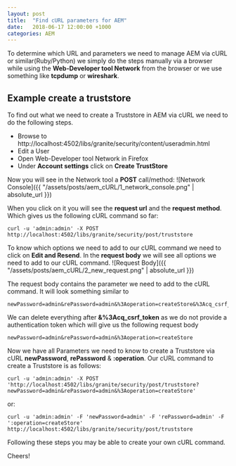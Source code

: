 ```yaml
---
layout: post
title:  "Find cURL parameters for AEM"
date:   2018-06-17 12:00:00 +1000
categories: AEM
---
```


To determine which URL and parameters we need to manage AEM via cURL or similar(Ruby/Python) we simply do the steps manually via a browser while using the **Web-Developer tool Network** from the browser or we use something like **tcpdump** or **wireshark**.

<!--excerpts-->

## Example create a truststore
To find out what we need to create a Truststore in AEM via cURL we need to do the following steps.
* Browse to http://localhost:4502/libs/granite/security/content/useradmin.html
* Edit a User
* Open Web-Developer tool Network in Firefox
* Under **Account settings** click on **Create TrustStore**

Now you will see in the Network tool a **POST** call/method:
![Network Console]({{ "/assets/posts/aem_cURL/1_network_console.png" | absolute_url }})

When you click on it you will see the **request url** and the **request method**. Which gives us the following cURL command so far:

```
curl -u 'admin:admin' -X POST http://localhost:4502/libs/granite/security/post/truststore
```

To know which options we need to add to our cURL command we need to click on **Edit and Resend**. In the **request body** we will see all options we need to add to our cURL command.
![Request Body]({{ "/assets/posts/aem_cURL/2_new_request.png" | absolute_url }})

The request body contains the parameter we need to add to the cURL command. It will look something similar to
```
newPassword=admin&rePassword=admin&%3Aoperation=createStore&%3Acq_csrf_token=eyJleHAiOjE1MjkyMzM2MzMsImlhdCI6asdfUyOTIzMzAzM30.TnWwTuYva_kpoLnS0x_Y_asdfAQNuOwYMVCE
```

We can delete everything after **&%3Acq_csrf_token** as we do not provide a authentication token which will give us the following request body

```
newPassword=admin&rePassword=admin&%3Aoperation=createStore
```

Now we have all Parameters we need to know to create a Truststore via cURL **newPassword**, **rePassword** & **:operation**. Our cURL command to create a Truststore is as follows:
```
curl -u 'admin:admin' -X POST 'http://localhost:4502/libs/granite/security/post/truststore?newPassword=admin&rePassword=admin&%3Aoperation=createStore'
```
or:
```
curl -u 'admin:admin' -F 'newPassword=admin' -F 'rePassword=admin' -F ':operation=createStore' http://localhost:4502/libs/granite/security/post/truststore
```


Following these steps you may be able to create your own cURL command.

Cheers!
